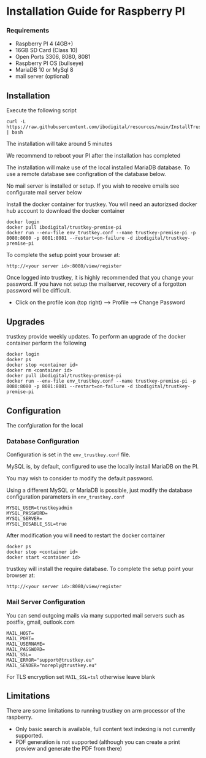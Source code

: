 # Installation Guide for Raspberry PI


### Requirements

* Raspberry PI 4 (4GB+)
* 16GB SD Card (Class 10)
* Open Ports 3306, 8080, 8081
* Raspberry PI OS (bullseye)
* MariaDB 10 or MySql 8
* mail server (optional)


## Installation

Execute the following script

```
curl -L https://raw.githubusercontent.com/ibodigital/resources/main/InstallTrustkeyPi | bash
```

The installation will take around 5 minutes

We recommend to reboot your PI after the installation has completed

The installation will make use of the local installed MariaDB database.  To use a remote database see configration of the database below.

No mail server is installed or setup. If you wish to receive emails see configurate mail server below

Install the docker container for trustkey.  You will need an autorizsed docker hub account to download the docker container

```
docker login
docker pull ibodigital/trustkey-premise-pi
docker run --env-file env_trustkey.conf --name trustkey-premise-pi -p 8080:8080 -p 8081:8081 --restart=on-failure -d ibodigital/trustkey-premise-pi
```

To complete the setup point your browser at:

```
http://<your server id>:8080/view/register
```

Once logged into trustkey, it is highly recommended that you change your password.  If you have not setup the mailserver, recovery of a forgotton password will be difficult.

* Click on the profile icon (top right) --> Profile --> Change Password

## Upgrades

trustkey provide weekly updates.  To perform an upgrade of the docker container perform the following

```
docker login
docker ps
docker stop <container id>
docker rm <container id>
docker pull ibodigital/trustkey-premise-pi
docker run --env-file env_trustkey.conf --name trustkey-premise-pi -p 8080:8080 -p 8081:8081 --restart=on-failure -d ibodigital/trustkey-premise-pi
```



## Configuration

The confgiuration for the local

### Database Configuration

Configuration is set in the `env_trustkey.conf` file.

MySQL is, by default, configured to use the locally install MariaDB on the PI.

You may wish to consider to modify the default password.

Using a different MySQL or MariaDB is possible, just modify the database configuration parameters in `env_trustkey.conf`

```
MYSQL_USER=trustkeyadmin
MYSQL_PASSWORD=
MYSQL_SERVER=
MYSQL_DISABLE_SSL=true
```

After modification you will need to restart the docker container

```
docker ps
docker stop <container id>
docker start <container id>
```

trustkey will install the require database. To complete the setup point your browser at:

```
http://<your server id>:8080/view/register
```

### Mail Server Configuration

You can send outgoing mails via many supported mail servers such as postfix, gmail, outlook.com

```
MAIL_HOST=
MAIL_PORT=
MAIL_USERNAME=
MAIL_PASSWORD=
MAIL_SSL=
MAIL_ERROR="support@trustkey.eu"
MAIL_SENDER="noreply@trustkey.eu"
```

For TLS encryption set `MAIL_SSL=tsl` otherwise leave blank


## Limitations

There are some limitations to running trustkey on arm processor of the raspberry.

* Only basic search is available, full content text indexing is not currently supported.
* PDF generation is not supported (although you can create a print preview and generate the PDF from there)

